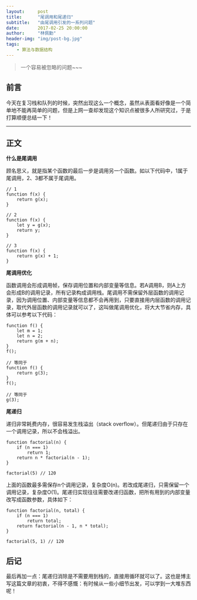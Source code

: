 ```yaml
---
layout:     post
title:      "尾调用和尾递归"
subtitle:   "由尾调用引发的一系列问题"
date:       2017-02-25 20:00:00
author:     "林佩勤"
header-img: "img/post-bg.jpg"
tags:
    - 算法与数据结构
---
```


> 一个容易被忽略的问题~~~


## 前言

今天在复习栈和队列的时候，突然出现这么一个概念，虽然从表面看好像是一个简单地不能再简单的问题，但是上网一查却发现这个知识点被很多人所研究过，于是打算顺便总结一下！

---

## 正文

**什么是尾调用**

顾名思义，就是指某个函数的最后一步是调用另一个函数。如以下代码中，1属于尾调用，2、3都不属于尾调用。

```
// 1
function f(x) {
	return g(x);
}

// 2
function f(x) {
	let y = g(x);
	return y;
}

// 3
function f(x) {
	return g(x) + 1;
}
```

**尾调用优化**

函数调用会形成调用帧，保存调用位置和内部变量等信息。若A调用B，则A上方会形成B的调用记录，所有记录构成调用栈。尾调用不需保留外层函数的调用记录，因为调用位置、内部变量等信息都不会再用到，只要直接用内层函数的调用记录，取代外层函数的调用记录就可以了，这叫做尾调用优化，将大大节省内存，具体可以参考以下代码：

```
function f() {
	let m = 1;
    let n = 2;
    return g(m + n);
}
f();

// 等同于
function f() {
    return g(3);
}
f();

// 等同于
g(3);
```

**尾递归**

递归非常耗费内存，很容易发生栈溢出（stack overflow）。但尾递归由于只存在一个调用记录，所以不会栈溢出。

```
function factorial(n) {
    if (n === 1) 
    	return 1;
    return n * factorial(n - 1);
}

factorial(5) // 120
```

上面的函数最多需保存n个调用记录，复杂度O(n)。若改成尾递归，只需保留一个调用记录，复杂度O(1)。尾递归实现往往需要改递归函数，把所有用到的内部变量改写成函数参数，具体如下：

```
function factorial(n, total) {
    if (n === 1) 
  		return total;
	return factorial(n - 1, n * total);
}

factorial(5, 1) // 120
```

## 后记

最后再加一点：尾递归消除是不需要用到栈的，直接用循环就可以了。这也是博主写这篇文章的初衷，不得不感慨：有时候从一些小细节出发，可以学到一大堆东西呢！
